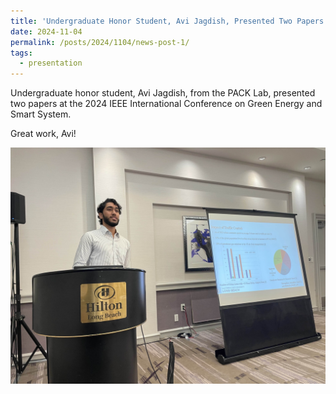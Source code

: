 ```yaml
---
title: 'Undergraduate Honor Student, Avi Jagdish, Presented Two Papers at IEEE GESS 2024'
date: 2024-11-04
permalink: /posts/2024/1104/news-post-1/
tags:
  - presentation
---
```


Undergraduate honor student, Avi Jagdish, from the PACK Lab, presented two papers at the 2024 IEEE International Conference on Green Energy and Smart System. 

Great work, Avi!

![alt text](/images/Avi_Jagdish_IEEE_GESS_2024.jpg "IEEE GESS 2024")

